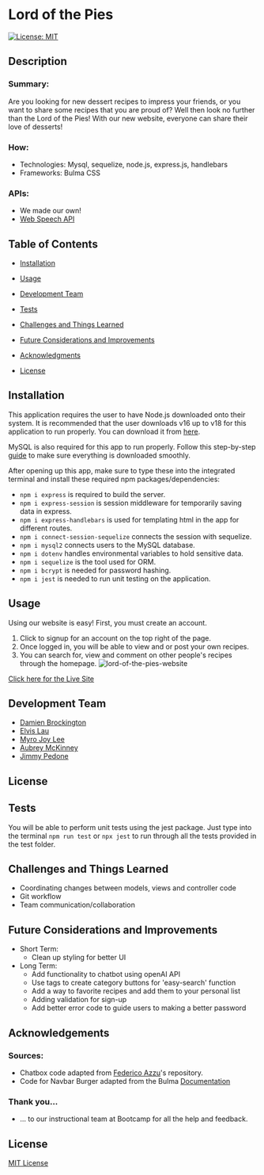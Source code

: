 # Lord of the Pies

  [![License: MIT](https://img.shields.io/badge/License-MIT-yellow.svg)](https://opensource.org/licenses/MIT)
  ## Description

  ### Summary:

  Are you looking for new dessert recipes to impress your friends, or you want to share some recipes that you are proud of? Well then look no further than the Lord of the Pies! With our new website, everyone can share their love of desserts!

  ### How:
  - Technologies: Mysql, sequelize, node.js, express.js, handlebars
  - Frameworks: Bulma CSS

  ### APIs:
  - We made our own! 
  - [Web Speech API](https://developer.mozilla.org/en-US/docs/Web/API/Web_Speech_API/Using_the_Web_Speech_API)

  ## Table of Contents

  - [Installation](#installation)

  - [Usage](#usage)

  - [Development Team](#development-team)

  - [Tests](#tests)

  - [Challenges and Things Learned](#challenges-and-things-learned)
  
  - [Future Considerations and Improvements](#future-considerations-and-improvements)

  - [Acknowledgments](#acknowledgements)
  
  - [License](#license)


  ## Installation

  This application requires the user to have Node.js downloaded onto their system. It is recommended that the user downloads v16 up to v18 for this application to run properly. You can download it from [here](https://nodejs.org/en/blog/release/v16.16.0).

  MySQL is also required for this app to run properly. Follow this step-by-step [guide](https://coding-boot-camp.github.io/full-stack/mysql/mysql-installation-guide) to make sure everything is downloaded smoothly.

  After opening up this app, make sure to type these into the integrated terminal and install these required npm packages/dependencies: 
  - `npm i express` is required to build the server.
  - `npm i express-session` is session middleware for temporarily saving data in express.
  - `npm i express-handlebars` is used for templating html in the app for different routes.
  - `npm i connect-session-sequelize` connects the session with sequelize.
  - `npm i mysql2` connects users to the MySQL database.
  - `npm i dotenv` handles environmental variables to hold sensitive data.
  - `npm i sequelize` is the tool used for ORM.
  - `npm i bcrypt` is needed for password hashing.
  - `npm i jest` is needed to run unit testing on the application.


  ## Usage

  Using our website is easy! First, you must create an account.
  1. Click to signup for an account on the top right of the page. 
  2. Once logged in, you will be able to view and or post your own recipes.
  3. You can search for, view and comment on other people's recipes through the homepage. 
![lord-of-the-pies-website](https://github.com/myrojoylee/Lord-of-the-Pies/assets/126195092/7405ea6b-eeb5-4261-817d-2e44360a3c68)

  [Click here for the Live Site](https://lord-of-the-pies-f3c957a9b4a8.herokuapp.com/)


  ## Development Team

  - [Damien Brockington](https://github.com/damez21)
  - [Elvis Lau](https://github.com/elvislau74)
  - [Myro Joy Lee](https://github.com/myrojoylee)
  - [Aubrey McKinney](https://github.com/shadowasders)
  - [Jimmy Pedone](https://github.com/JimmyPedone)

## License


  ## Tests

  You will be able to perform unit tests using the jest package. Just type into the terminal `npm run test` or `npx jest` to run through all the tests provided in the test folder.


  ## Challenges and Things Learned

  - Coordinating changes between models, views and controller code
  - Git workflow
  - Team communication/collaboration

  ## Future Considerations and Improvements

  - Short Term:
    - Clean up styling for better UI
  - Long Term: 
    - Add functionality to chatbot using openAI API
    - Use tags to create category buttons for 'easy-search' function
    - Add a way to favorite recipes and add them to your personal list
    - Adding validation for sign-up
    - Add better error code to guide users to making a better password


  ## Acknowledgements
  ### Sources:
  - Chatbox code adapted from [Federico Azzu](https://github.com/federicoazzu/mscbot)'s repository.
  - Code for Navbar Burger adapted from the Bulma [Documentation](https://bulma.io/documentation/components/navbar/#navbar-burger)

  ### Thank you...
  - ... to our instructional team at Bootcamp for all the help and feedback.


  ## License

  [MIT License](https://opensource.org/licenses/MIT)
